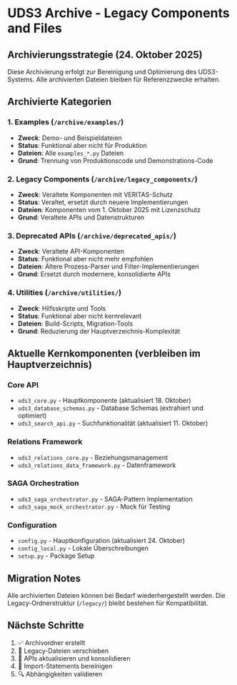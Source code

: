 # UDS3 Archive - Legacy Components and Files

## Archivierungsstrategie (24. Oktober 2025)

Diese Archivierung erfolgt zur Bereinigung und Optimierung des UDS3-Systems. Alle archivierten Dateien bleiben für Referenzzwecke erhalten.

## Archivierte Kategorien

### 1. Examples (`/archive/examples/`)
- **Zweck**: Demo- und Beispieldateien
- **Status**: Funktional aber nicht für Produktion
- **Dateien**: Alle `examples_*.py` Dateien
- **Grund**: Trennung von Produktionscode und Demonstrations-Code

### 2. Legacy Components (`/archive/legacy_components/`)
- **Zweck**: Veraltete Komponenten mit VERITAS-Schutz
- **Status**: Veraltet, ersetzt durch neuere Implementierungen
- **Dateien**: Komponenten vom 1. Oktober 2025 mit Lizenzschutz
- **Grund**: Veraltete APIs und Datenstrukturen

### 3. Deprecated APIs (`/archive/deprecated_apis/`)
- **Zweck**: Veraltete API-Komponenten
- **Status**: Funktional aber nicht mehr empfohlen
- **Dateien**: Ältere Prozess-Parser und Filter-Implementierungen
- **Grund**: Ersetzt durch modernere, konsolidierte APIs

### 4. Utilities (`/archive/utilities/`)
- **Zweck**: Hilfsskripte und Tools
- **Status**: Funktional aber nicht kernrelevant
- **Dateien**: Build-Scripts, Migration-Tools
- **Grund**: Reduzierung der Hauptverzeichnis-Komplexität

## Aktuelle Kernkomponenten (verbleiben im Hauptverzeichnis)

### Core API
- `uds3_core.py` - Hauptkomponente (aktualisiert 18. Oktober)
- `uds3_database_schemas.py` - Database Schemas (extrahiert und optimiert)
- `uds3_search_api.py` - Suchfunktionalität (aktualisiert 11. Oktober)

### Relations Framework
- `uds3_relations_core.py` - Beziehungsmanagement
- `uds3_relations_data_framework.py` - Datenframework

### SAGA Orchestration
- `uds3_saga_orchestrator.py` - SAGA-Pattern Implementation
- `uds3_saga_mock_orchestrator.py` - Mock für Testing

### Configuration
- `config.py` - Hauptkonfiguration (aktualisiert 24. Oktober)
- `config_local.py` - Lokale Überschreibungen
- `setup.py` - Package Setup

## Migration Notes

Alle archivierten Dateien können bei Bedarf wiederhergestellt werden. Die Legacy-Ordnerstruktur (`/legacy/`) bleibt bestehen für Kompatibilität.

## Nächste Schritte

1. ✅ Archivordner erstellt
2. 🔄 Legacy-Dateien verschieben
3. 📝 APIs aktualisieren und konsolidieren
4. 🧹 Import-Statements bereinigen
5. 🔍 Abhängigkeiten validieren